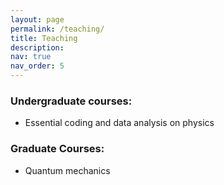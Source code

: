 ```yaml
---
layout: page
permalink: /teaching/
title: Teaching
description:
nav: true
nav_order: 5
---
```


### Undergraduate courses:
* Essential coding and data analysis on physics

### Graduate Courses:
* Quantum mechanics
